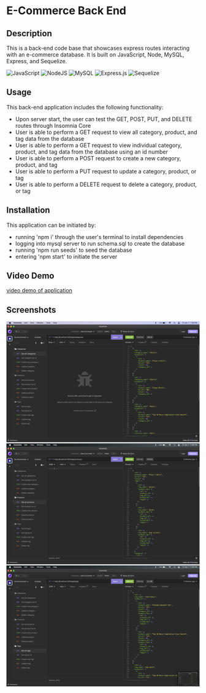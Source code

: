 # E-Commerce Back End

## Description
This is a back-end code base that showcases express routes interacting with an e-commerce database. It is built on JavaScript, Node, MySQL, Express, and Sequelize.

![JavaScript](https://img.shields.io/badge/javascript-%23323330.svg?style=for-the-badge&logo=javascript&logoColor=%23F7DF1E) ![NodeJS](https://img.shields.io/badge/node.js-6DA55F?style=for-the-badge&logo=node.js&logoColor=white) ![MySQL](https://img.shields.io/badge/mysql-%2300f.svg?style=for-the-badge&logo=mysql&logoColor=white) ![Express.js](https://img.shields.io/badge/express.js-%23404d59.svg?style=for-the-badge&logo=express&logoColor=%2361DAFB) ![Sequelize](https://img.shields.io/badge/Sequelize-52B0E7?style=for-the-badge&logo=Sequelize&logoColor=white)

## Usage
This back-end application includes the following functionality:
- Upon server start, the user can test the GET, POST, PUT, and DELETE routes through Insomnia Core
- User is able to perform a GET request to view all category, product, and tag data from the database
- User is able to perform a GET request to view individual category, product, and tag data from the database using an id number
- User is able to perform a POST request to create a new category, product, and tag
- User is able to perform a PUT request to update a category, product, or tag
- User is able to perform a DELETE request to delete a category, product, or tag


## Installation
This application can be initiated by:

- running 'npm i' through the user's terminal to install dependencies
- logging into mysql server to run schema.sql to create the database
- running 'npm run seeds' to seed the database
- entering 'npm start' to initiate the server

## Video Demo
[video demo of application](https://watch.screencastify.com/v/OZ8pnF6NCiZ1WUeG1RGT)

## Screenshots
![Preview of application in Insomnia](/images/Screenshot%202023-04-07%20at%207.38.56%20PM.png)
![Preview of application in Insomnia](/images/Screenshot%202023-04-07%20at%207.39.03%20PM.png)
![Preview of application in Insomnia](/images/Screenshot%202023-04-07%20at%207.39.06%20PM.png)

